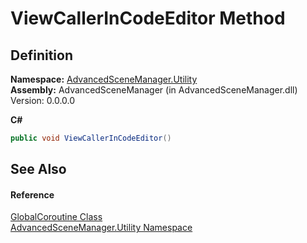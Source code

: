 # ViewCallerInCodeEditor Method




## Definition
**Namespace:** <a href="N_AdvancedSceneManager_Utility.md">AdvancedSceneManager.Utility</a>  
**Assembly:** AdvancedSceneManager (in AdvancedSceneManager.dll) Version: 0.0.0.0

**C#**
``` C#
public void ViewCallerInCodeEditor()
```



## See Also


#### Reference
<a href="T_AdvancedSceneManager_Utility_GlobalCoroutine.md">GlobalCoroutine Class</a>  
<a href="N_AdvancedSceneManager_Utility.md">AdvancedSceneManager.Utility Namespace</a>  
